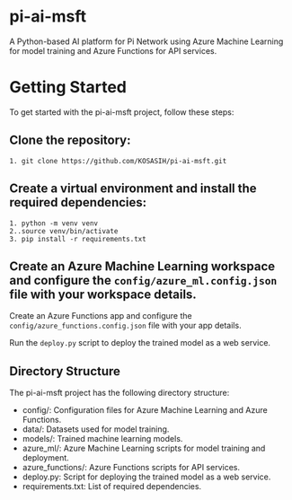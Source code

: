# pi-ai-msft

A Python-based AI platform for Pi Network using Azure Machine Learning for model training and Azure Functions for API services.

# Getting Started

To get started with the pi-ai-msft project, follow these steps:

## Clone the repository:

```
1. git clone https://github.com/KOSASIH/pi-ai-msft.git
```

## Create a virtual environment and install the required dependencies:

```
1. python -m venv venv
2..source venv/bin/activate
3. pip install -r requirements.txt
```

## Create an Azure Machine Learning workspace and configure the `config/azure_ml.config.json` file with your workspace details.

Create an Azure Functions app and configure the `config/azure_functions.config.json` file with your app details.

Run the `deploy.py` script to deploy the trained model as a web service.

## Directory Structure

The pi-ai-msft project has the following directory structure:

- config/: Configuration files for Azure Machine Learning and Azure Functions.
- data/: Datasets used for model training.
- models/: Trained machine learning models.
- azure_ml/: Azure Machine Learning scripts for model training and deployment.
- azure_functions/: Azure Functions scripts for API services.
- deploy.py: Script for deploying the trained model as a web service.
- requirements.txt: List of required dependencies.
